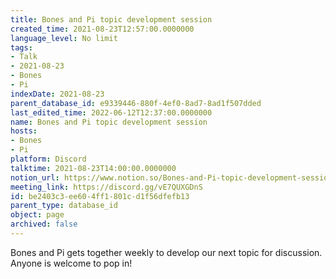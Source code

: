```yaml
---
title: Bones and Pi topic development session
created_time: 2021-08-23T12:57:00.0000000
language_level: No limit
tags:
- Talk
- 2021-08-23
- Bones
- Pi
indexDate: 2021-08-23
parent_database_id: e9339446-880f-4ef0-8ad7-8ad1f507dded
last_edited_time: 2022-06-12T12:37:00.0000000
name: Bones and Pi topic development session
hosts:
- Bones
- Pi
platform: Discord
talktime: 2021-08-23T14:00:00.0000000
notion_url: https://www.notion.so/Bones-and-Pi-topic-development-session-be2403c3ee604ff1801cd1f56dfefb13
meeting_link: https://discord.gg/vE7QUXGDnS
id: be2403c3-ee60-4ff1-801c-d1f56dfefb13
parent_type: database_id
object: page
archived: false
---
```


Bones and Pi gets together weekly to develop our next topic for discussion.
Anyone is welcome to pop in!










